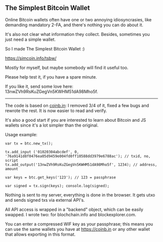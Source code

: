 ## The Simplest Bitcoin Wallet

Online Bitcoin wallets often have one or two annoying idiosyncrasies, like demanding mandatory 2-FA, and there's nothing you can do about it.

It's also not clear what information they collect. Besides, sometimes you just need a simple wallet.

So I made The Simplest Bitcoin Wallet :)

https://simcoin.info/tsbw/

Mostly for myself, but maybe somebody will find it useful too.

Please help test it, if you have a spare minute.

If you like it, send some love here: 13nwZVh9RsKuZGegVn5KWHM51dA98Mho5f.

----

The code is based on [coinb.in](https://github.com/OutCast3k/coinbin): I removed 3/4 of it, fixed a few bugs and rewrote the rest. It is now easier to read and verify.

It's also a good start if you are interested to learn about Bitcoin and JS wallets since it's a lot simpler than the original.

Usage example:
```
var tx = btc.new_tx();

tx.add_input ('01020304abcdef', 0, '76a9141d8f0476ea05d9459e004fd0ff10588dd3979e6788ac'); // txid, no, script
tx.add_output('13nwZVh9RsKuZGegVn5KWHM51dA98Mho5f', 1234); // address, amount

var keys = btc.get_keys('123'); // 123 = passphrase

var signed = tx.sign(keys); console.log(signed);
```

Nothing is sent to my server, everything is done in the browser. It gets utxo and sends signed txs via external API's. 

All API access is wrapped in a "backend" object, which can be easily swapped. I wrote two: for blochchain.info and blockexplorer.com.

You can enter a compressed WIF key as your passphrase; this means you can use the same wallets you have at https://coinb.in or any other wallet that allows exporting in this format.
